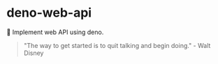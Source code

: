# deno-web-api
🔭 Implement web API using deno.


<!-- INSPIRATIONAL_QUOTE_START -->
> "The way to get started is to quit talking and begin doing." - Walt Disney
<!-- INSPIRATIONAL_QUOTE_END -->
